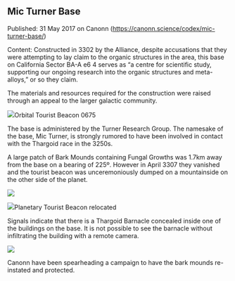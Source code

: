 ## Mic Turner Base

Published: 31 May 2017 on Canonn (https://canonn.science/codex/mic-turner-base/)

Content: Constructed in 3302 by the Alliance, despite accusations that they were attempting to lay claim to the organic structures in the area, this base on California Sector BA-A e6 4 serves as “a centre for scientific study, supporting our ongoing research into the organic structures and meta-alloys,” or so they claim.

The materials and resources required for the construction were raised through an appeal to the larger galactic community.

![](https://canonn.science/wp-content/uploads/2022/07/tourist_alliance-1-1024x576.png)Orbital Tourist Beacon 0675 

The base is administered by the Turner Research Group. The namesake of the base, Mic Turner, is strongly rumored to have been involved in contact with the Thargoid race in the 3250s.

A large patch of Bark Mounds containing Fungal Growths was 1.7km away from the base on a bearing of 225º. However in April 3307 they vanished and the tourist beacon was unceremoniously dumped on a mountainside on the other side of the planet.

[![](https://canonn.science/wp-content/uploads/2017/05/Screenshot_1275-1024x576.jpg)](https://canonn.science/wp-content/uploads/2017/05/Screenshot_1275.jpg)

![](https://canonn.science/wp-content/uploads/2022/07/tourist_barnacles-1024x576.png)Planetary Tourist Beacon relocated

Signals indicate that there is a Thargoid Barnacle concealed inside one of the buildings on the base. It is not possible to see the barnacle without infiltrating the building with a remote camera.

![](https://canonn.science/wp-content/uploads/2022/07/barnacle-1024x576.png)

Canonn have been spearheading a campaign to have the bark mounds re-instated and protected.